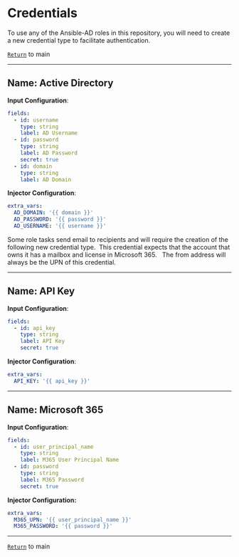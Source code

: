 # Credentials

 To use any of the Ansible-AD roles in this repository, you will need to create a new credential type to facilitate authentication.

[`Return`](/README.md) to main

---

## **Name**: Active Directory  

**Input Configuration**:
  
   ```yaml
   fields:
     - id: username
       type: string
       label: AD Username
     - id: password
       type: string
       label: AD Password
       secret: true
     - id: domain
       type: string
       label: AD Domain
   ```

**Injector Configuration**:

   ```yaml
   extra_vars:
     AD_DOMAIN: '{{ domain }}'
     AD_PASSWORD: '{{ password }}'
     AD_USERNAME: '{{ username }}'
   ```

Some role tasks send email to recipients and will require the creation of the following new credential type.&nbsp; This credential expects that the account that owns it has a mailbox and license in Microsoft 365. &nbsp; The from address will always be the UPN of this credential.

---

## **Name**: API Key  

**Input Configuration**:
  
   ```yaml
   fields:
     - id: api_key
       type: string
       label: API Key
       secret: true
   ```

**Injector Configuration**:

   ```yaml
   extra_vars:
     API_KEY: '{{ api_key }}'
   ```

---

## **Name**: Microsoft 365

**Input Configuration**:

  ```yml
  fields:
    - id: user_principal_name
      type: string
      label: M365 User Principal Name
    - id: password
      type: string
      label: M365 Password
      secret: true
  ```

**Injector Configuration:**

  ```yml
  extra_vars:
    M365_UPN: '{{ user_principal_name }}'
    M365_PASSWORD: '{{ password }}'
  ```

---

[`Return`](/README.md) to main
